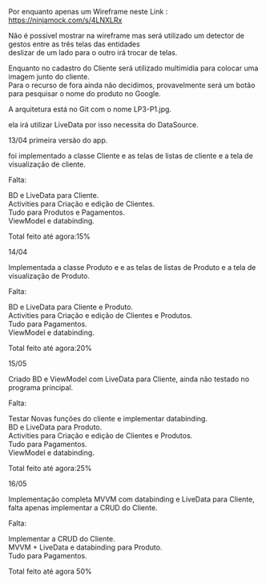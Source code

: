 Por enquanto apenas um Wireframe neste Link : https://ninjamock.com/s/4LNXLRx

Não é possivel mostrar na wireframe mas será utilizado um detector de gestos entre as três telas das entidades\
deslizar de um lado para o outro irá trocar de telas.

Enquanto no cadastro do Cliente será utilizado multimidia para colocar uma imagem junto do cliente.\
Para o recurso de fora ainda não decidimos, provavelmente será um botão para pesquisar o nome do produto no Google.

A arquitetura está no Git com o nome LP3-P1.jpg.

ela irá utilizar LiveData por isso necessita do DataSource.

13/04 primeira versão do app.

foi implementado a classe Cliente e as telas de listas de cliente e a tela de visualização de cliente.

Falta:

BD e LiveData para Cliente.\
Activities para Criação e edição de Clientes.\
Tudo para Produtos e Pagamentos.\
ViewModel e databinding.

Total feito até agora:15%

14/04

Implementada a classe Produto e e as telas de listas de Produto e a tela de visualização de Produto.

Falta:

BD e LiveData para Cliente e Produto.\
Activities para Criação e edição de Clientes e Produtos.\
Tudo para Pagamentos.\
ViewModel e databinding.

Total feito até agora:20%

15/05

Criado BD e ViewModel com LiveData para Cliente, ainda não testado no programa principal.

Falta:

Testar Novas funções do cliente e implementar databinding.\
BD e LiveData para  Produto.\
Activities para Criação e edição de Clientes e Produtos.\
Tudo para Pagamentos.\
ViewModel e databinding.

Total feito até agora:25%

16/05

Implementação completa MVVM com databinding e LiveData para Cliente, falta apenas implementar a CRUD do Cliente.

Falta:

Implementar a CRUD do Cliente.\
MVVM + LiveData e databinding para Produto.\
Tudo para Pagamentos.

Total feito até agora 50%

